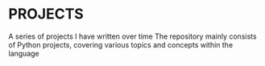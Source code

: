 # PROJECTS
A series of projects I have written over time
The repository mainly consists of Python projects, covering various topics and concepts within the language

